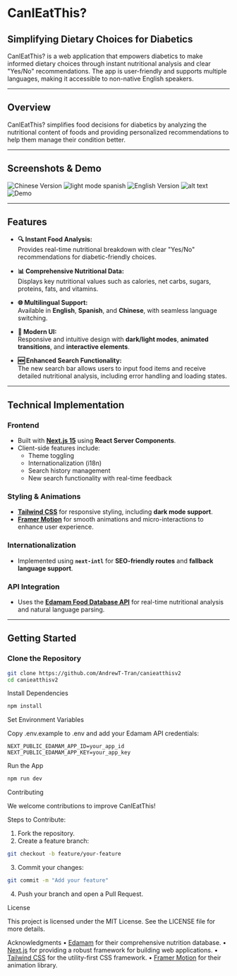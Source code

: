 # CanIEatThis?  

## Simplifying Dietary Choices for Diabetics  

CanIEatThis? is a web application that empowers diabetics to make informed dietary choices through instant nutritional analysis and clear "Yes/No" recommendations. The app is user-friendly and supports multiple languages, making it accessible to non-native English speakers.  

---

## Overview  

CanIEatThis? simplifies food decisions for diabetics by analyzing the nutritional content of foods and providing personalized recommendations to help them manage their condition better.  

---

## Screenshots & Demo  

![Chinese Version](public/canieatthiscn.png)  ![light mode spanish ](public/canieatthiseslight.png)
![English Version](public/canieatthisen.png)  ![alt text](public/canieatthisvn.png)
![Demo](public/canieatthisdemo.gif)  

---

## Features  

- **🔍 Instant Food Analysis:**  
  Provides real-time nutritional breakdown with clear "Yes/No" recommendations for diabetic-friendly choices.  

- **📊 Comprehensive Nutritional Data:**  
  Displays key nutritional values such as calories, net carbs, sugars, proteins, fats, and vitamins.  

- **🌐 Multilingual Support:**  
  Available in **English**, **Spanish**, and **Chinese**, with seamless language switching.  

- **🎨 Modern UI:**  
  Responsive and intuitive design with **dark/light modes**, **animated transitions**, and **interactive elements**.  

- **🆕 Enhanced Search Functionality:**  
  The new search bar allows users to input food items and receive detailed nutritional analysis, including error handling and loading states.

---

## Technical Implementation  

### Frontend  

- Built with **[Next.js 15](https://nextjs.org/)** using **React Server Components**.  
- Client-side features include:  
  - Theme toggling  
  - Internationalization (i18n)  
  - Search history management  
  - New search functionality with real-time feedback  

### Styling & Animations  

- **[Tailwind CSS](https://tailwindcss.com/)** for responsive styling, including **dark mode support**.  
- **[Framer Motion](https://www.framer.com/motion/)** for smooth animations and micro-interactions to enhance user experience.  

### Internationalization  

- Implemented using **`next-intl`** for **SEO-friendly routes** and **fallback language support**.  

### API Integration  

- Uses the **[Edamam Food Database API](https://developer.edamam.com/)** for real-time nutritional analysis and natural language parsing.  

---

## Getting Started  

### Clone the Repository  

```bash  
git clone https://github.com/AndrewT-Tran/canieatthisv2  
cd canieatthisv2  
```

Install Dependencies

```bash  
npm install  
```

Set Environment Variables

Copy .env.example to .env and add your Edamam API credentials:

```
NEXT_PUBLIC_EDAMAM_APP_ID=your_app_id  
NEXT_PUBLIC_EDAMAM_APP_KEY=your_app_key  
```

Run the App

```bash  
npm run dev  
```

Contributing

We welcome contributions to improve CanIEatThis!

Steps to Contribute:

 1. Fork the repository.
 2. Create a feature branch:

```bash
git checkout -b feature/your-feature  
```

3. Commit your changes:

```bash
git commit -m "Add your feature"  
```

 4. Push your branch and open a Pull Request.

License

This project is licensed under the MIT License.
See the LICENSE file for more details.

Acknowledgments
 • [Edamam](https://developer.edamam.com/) for their comprehensive nutrition database.
 • [Next.js](https://nextjs.org/) for providing a robust framework for building web applications.
 • [Tailwind CSS](https://tailwindcss.com/) for the utility-first CSS framework.
 • [Framer Motion](https://www.framer.com/motion/) for their animation library.
